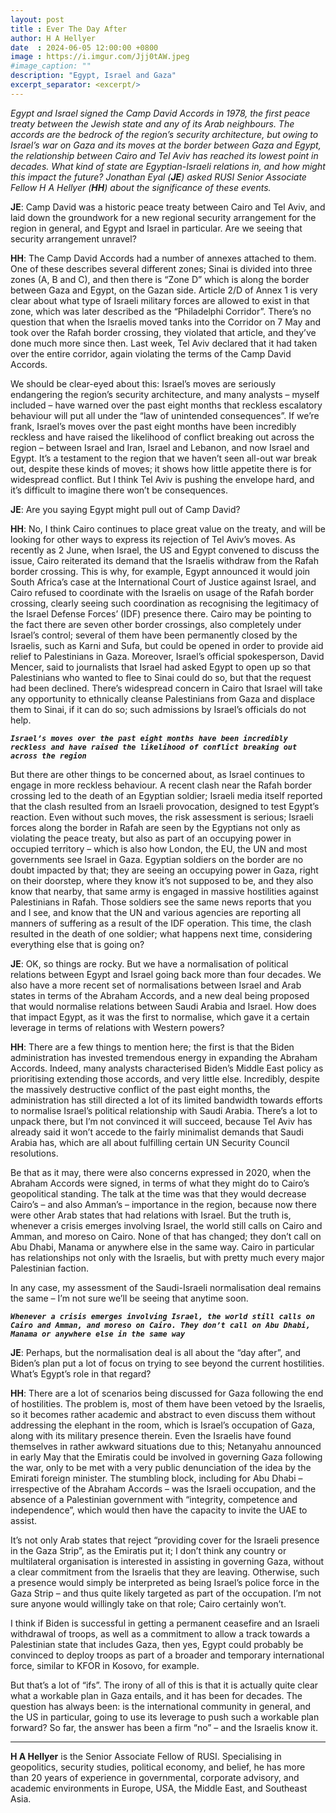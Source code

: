 ```yaml
---
layout: post
title : Ever The Day After
author: H A Hellyer
date  : 2024-06-05 12:00:00 +0800
image : https://i.imgur.com/Jjj0tAW.jpeg
#image_caption: ""
description: "Egypt, Israel and Gaza"
excerpt_separator: <excerpt/>
---
```


_Egypt and Israel signed the Camp David Accords in 1978, the first peace treaty between the Jewish state and any of its Arab neighbours. The accords are the bedrock of the region’s security architecture, but owing to Israel’s war on Gaza and its moves at the border between Gaza and Egypt, the relationship between Cairo and Tel Aviv has reached its lowest point in decades. What kind of state are Egyptian-Israeli relations in, and how might this impact the future?_ <excerpt/> _Jonathan Eyal (__JE__) asked RUSI Senior Associate Fellow H A Hellyer (__HH__) about the significance of these events._

__JE__: Camp David was a historic peace treaty between Cairo and Tel Aviv, and laid down the groundwork for a new regional security arrangement for the region in general, and Egypt and Israel in particular. Are we seeing that security arrangement unravel?

__HH__: The Camp David Accords had a number of annexes attached to them. One of these describes several different zones; Sinai is divided into three zones (A, B and C), and then there is “Zone D” which is along the border between Gaza and Egypt, on the Gazan side. Article 2/D of Annex 1 is very clear about what type of Israeli military forces are allowed to exist in that zone, which was later described as the “Philadelphi Corridor”. There’s no question that when the Israelis moved tanks into the Corridor on 7 May and took over the Rafah border crossing, they violated that article, and they’ve done much more since then. Last week, Tel Aviv declared that it had taken over the entire corridor, again violating the terms of the Camp David Accords.

We should be clear-eyed about this: Israel’s moves are seriously endangering the region’s security architecture, and many analysts – myself included – have warned over the past eight months that reckless escalatory behaviour will put all under the “law of unintended consequences”. If we’re frank, Israel’s moves over the past eight months have been incredibly reckless and have raised the likelihood of conflict breaking out across the region – between Israel and Iran, Israel and Lebanon, and now Israel and Egypt. It’s a testament to the region that we haven’t seen all-out war break out, despite these kinds of moves; it shows how little appetite there is for widespread conflict. But I think Tel Aviv is pushing the envelope hard, and it’s difficult to imagine there won’t be consequences.

__JE__: Are you saying Egypt might pull out of Camp David?

__HH__: No, I think Cairo continues to place great value on the treaty, and will be looking for other ways to express its rejection of Tel Aviv’s moves. As recently as 2 June, when Israel, the US and Egypt convened to discuss the issue, Cairo reiterated its demand that the Israelis withdraw from the Rafah border crossing. This is why, for example, Egypt announced it would join South Africa’s case at the International Court of Justice against Israel, and Cairo refused to coordinate with the Israelis on usage of the Rafah border crossing, clearly seeing such coordination as recognising the legitimacy of the Israel Defense Forces’ (IDF) presence there. Cairo may be pointing to the fact there are seven other border crossings, also completely under Israel’s control; several of them have been permanently closed by the Israelis, such as Karni and Sufa, but could be opened in order to provide aid relief to Palestinians in Gaza. Moreover, Israel’s official spokesperson, David Mencer, said to journalists that Israel had asked Egypt to open up so that Palestinians who wanted to flee to Sinai could do so, but that the request had been declined. There’s widespread concern in Cairo that Israel will take any opportunity to ethnically cleanse Palestinians from Gaza and displace them to Sinai, if it can do so; such admissions by Israel’s officials do not help.

___`Israel’s moves over the past eight months have been incredibly reckless and have raised the likelihood of conflict breaking out across the region`___

But there are other things to be concerned about, as Israel continues to engage in more reckless behaviour. A recent clash near the Rafah border crossing led to the death of an Egyptian soldier; Israeli media itself reported that the clash resulted from an Israeli provocation, designed to test Egypt’s reaction. Even without such moves, the risk assessment is serious; Israeli forces along the border in Rafah are seen by the Egyptians not only as violating the peace treaty, but also as part of an occupying power in occupied territory – which is also how London, the EU, the UN and most governments see Israel in Gaza. Egyptian soldiers on the border are no doubt impacted by that; they are seeing an occupying power in Gaza, right on their doorstep, where they know it’s not supposed to be, and they also know that nearby, that same army is engaged in massive hostilities against Palestinians in Rafah. Those soldiers see the same news reports that you and I see, and know that the UN and various agencies are reporting all manners of suffering as a result of the IDF operation. This time, the clash resulted in the death of one soldier; what happens next time, considering everything else that is going on?

__JE__: OK, so things are rocky. But we have a normalisation of political relations between Egypt and Israel going back more than four decades. We also have a more recent set of normalisations between Israel and Arab states in terms of the Abraham Accords, and a new deal being proposed that would normalise relations between Saudi Arabia and Israel. How does that impact Egypt, as it was the first to normalise, which gave it a certain leverage in terms of relations with Western powers?

__HH__: There are a few things to mention here; the first is that the Biden administration has invested tremendous energy in expanding the Abraham Accords. Indeed, many analysts characterised Biden’s Middle East policy as prioritising extending those accords, and very little else. Incredibly, despite the massively destructive conflict of the past eight months, the administration has still directed a lot of its limited bandwidth towards efforts to normalise Israel’s political relationship with Saudi Arabia. There’s a lot to unpack there, but I’m not convinced it will succeed, because Tel Aviv has already said it won’t accede to the fairly minimalist demands that Saudi Arabia has, which are all about fulfilling certain UN Security Council resolutions.

Be that as it may, there were also concerns expressed in 2020, when the Abraham Accords were signed, in terms of what they might do to Cairo’s geopolitical standing. The talk at the time was that they would decrease Cairo’s – and also Amman’s – importance in the region, because now there were other Arab states that had relations with Israel. But the truth is, whenever a crisis emerges involving Israel, the world still calls on Cairo and Amman, and moreso on Cairo. None of that has changed; they don’t call on Abu Dhabi, Manama or anywhere else in the same way. Cairo in particular has relationships not only with the Israelis, but with pretty much every major Palestinian faction.

In any case, my assessment of the Saudi-Israeli normalisation deal remains the same – I’m not sure we’ll be seeing that anytime soon.

___`Whenever a crisis emerges involving Israel, the world still calls on Cairo and Amman, and moreso on Cairo. They don’t call on Abu Dhabi, Manama or anywhere else in the same way`___

__JE__: Perhaps, but the normalisation deal is all about the “day after”, and Biden’s plan put a lot of focus on trying to see beyond the current hostilities. What’s Egypt’s role in that regard?

__HH__: There are a lot of scenarios being discussed for Gaza following the end of hostilities. The problem is, most of them have been vetoed by the Israelis, so it becomes rather academic and abstract to even discuss them without addressing the elephant in the room, which is Israel’s occupation of Gaza, along with its military presence therein. Even the Israelis have found themselves in rather awkward situations due to this; Netanyahu announced in early May that the Emiratis could be involved in governing Gaza following the war, only to be met with a very public denunciation of the idea by the Emirati foreign minister. The stumbling block, including for Abu Dhabi – irrespective of the Abraham Accords – was the Israeli occupation, and the absence of a Palestinian government with “integrity, competence and independence”, which would then have the capacity to invite the UAE to assist.

It’s not only Arab states that reject “providing cover for the Israeli presence in the Gaza Strip”, as the Emiratis put it; I don’t think any country or multilateral organisation is interested in assisting in governing Gaza, without a clear commitment from the Israelis that they are leaving. Otherwise, such a presence would simply be interpreted as being Israel’s police force in the Gaza Strip – and thus quite likely targeted as part of the occupation. I’m not sure anyone would willingly take on that role; Cairo certainly won’t.

I think if Biden is successful in getting a permanent ceasefire and an Israeli withdrawal of troops, as well as a commitment to allow a track towards a Palestinian state that includes Gaza, then yes, Egypt could probably be convinced to deploy troops as part of a broader and temporary international force, similar to KFOR in Kosovo, for example.

But that’s a lot of “ifs”. The irony of all of this is that it is actually quite clear what a workable plan in Gaza entails, and it has been for decades. The question has always been: is the international community in general, and the US in particular, going to use its leverage to push such a workable plan forward? So far, the answer has been a firm “no” – and the Israelis know it.

---

__H A Hellyer__ is the Senior Associate Fellow of RUSI. Specialising in geopolitics, security studies, political economy, and belief, he has more than 20 years of experience in governmental, corporate advisory, and academic environments in Europe, USA, the Middle East, and Southeast Asia.
